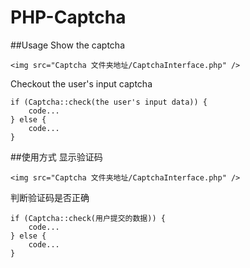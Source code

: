 # PHP-Captcha
##Usage
Show the captcha

```
<img src="Captcha 文件夹地址/CaptchaInterface.php" />
```

Checkout the user's input captcha

```
if (Captcha::check(the user's input data)) {
	code...
} else {
	code...
}
```

##使用方式
显示验证码

```
<img src="Captcha 文件夹地址/CaptchaInterface.php" />
```

判断验证码是否正确

```
if (Captcha::check(用户提交的数据)) {
	code...
} else {
	code...
}
```

